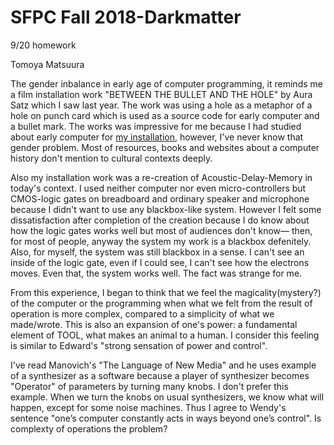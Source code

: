 # SFPC Fall 2018-Darkmatter

9/20 homework 

Tomoya Matsuura



The gender inbalance in early age of computer programming, it reminds me a film installation work "BETWEEN THE BULLET AND THE HOLE" by Aura Satz which I saw last year. The work was using a hole as a metaphor of a hole on punch card which is used as a source code for early computer and a bullet mark. The works was impressive for me because I had studied about early computer for [my installation](http://matsuuratomoya.com/works/adm/), however, I've never know that gender problem. Most of resources, books and websites about a computer history don't mention to cultural contexts deeply.

Also my installation work was a re-creation of Acoustic-Delay-Memory in today's context. I used neither computer nor even micro-controllers but CMOS-logic gates on breadboard and ordinary speaker and microphone because I didn't want to use any blackbox-like system. However I felt some dissatisfaction after completion of the creation because I do know about how the logic gates works well but most of audiences don't know― then, for most of people, anyway the system my work is a blackbox defenitely. Also, for myself, the system was still blackbox in a sense. I can't see an inside of the logic gate, even if I could see, I can't see how the electrons moves. Even that, the system works well. The fact was strange for me.

From this experience, I began to think that we feel the magicality(mystery?) of the computer or the programming when what we felt from the result of operation is more complex, compared to a simplicity of what we made/wrote.  This is also an expansion of one's power: a fundamental element of TOOL, what makes an animal to a human. I consider this feeling is similar to Edward's "strong sensation of power and control".

I've read Manovich's "The Language of New Media" and he uses example of a synthesizer as a software because a player of synthesizer becomes "Operator" of parameters by turning many knobs. I don't prefer this example. When we turn the knobs on usual synthesizers, we know what will happen, except for some noise machines. Thus I agree to Wendy's sentence "one’s computer constantly acts in ways beyond one’s control". Is complexty of operations the problem?